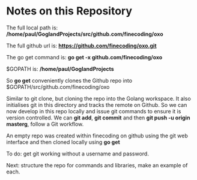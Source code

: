 # Notes on this Repository

The full local path is:
**/home/paul/GoglandProjects/src/github.com/finecoding/oxo**

The full github url is:
**https://github.com/finecoding/oxo.git**

The go get command is:
**go get -x github.com/finecoding/oxo**

$GOPATH is:
**/home/paul/GoglandProjects**

So **go get** conveniently clones the Github repo into $GOPATH/src/github.com/finecoding/oxo

Similar to git clone, but cloning the repo into the Golang workspace.  It also initialises git in this directory and tracks the remote on Github.  So we can now develop in this repo locally and issue git commands to ensure it is version controlled.  We can **git add**, **git commit** and then **git push -u origin masterg**, follow a Git workflow.

An empty repo was created within finecoding on github using the git web interface and then cloned locally using **go get**

To do:  get git working without a username and password.

Next: structure the repo for commands and libraries, make an example of each.













